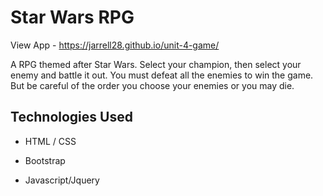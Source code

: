 # Star Wars RPG

View App - https://jarrell28.github.io/unit-4-game/

A RPG themed after Star Wars. Select your champion, then select your enemy and battle it out. You must defeat all the enemies to win the game. But be careful of the order you choose your enemies or you may die. 

## Technologies Used

- HTML / CSS

- Bootstrap

- Javascript/Jquery
